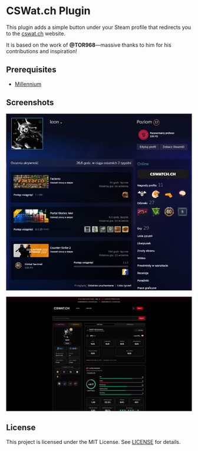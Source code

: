 # CSWat.ch Plugin

This plugin adds a simple button under your Steam profile that redirects you to the [cswat.ch](https://cswat.ch) website.

It is based on the work of **@TOR968**—massive thanks to him for his contributions and inspiration!

## Prerequisites

- [Millennium](https://steambrew.app/)

## Screenshots

![Profile screenshot](screenshots/profile_screenshot.png)

![CSWatch screenshot](screenshots/cswatch_screenshot.png)

## License

This project is licensed under the MIT License. See [LICENSE](LICENSE) for details.
